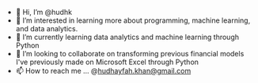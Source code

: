 - 👋 Hi, I’m @hudhk 
- 👀 I’m interested in learning more about programming, machine learning, and data analytics.
- 🌱 I’m currently learning data analytics and machine learning through Python 
- 💞️ I’m looking to collaborate on transforming previous financial models I've previously made on Microsoft Excel through Python
- 📫 How to reach me ... @hudhayfah.khan@gmail.com

<!---
hudhk/hudhk is a ✨ special ✨ repository because its `README.md` (this file) appears on your GitHub profile.
You can click the Preview link to take a look at your changes.
--->
